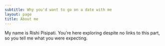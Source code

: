 ```yaml
---
subtitle: Why you'd want to go on a date with me
layout: page
title: About me
---
```


My name is Rishi Pisipati. You’re here exploring despite no links to this part,
so you tell me what you were expecting.
